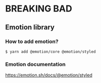 # BREAKING BAD

## Emotion library
### How to add emotion?
`$ yarn add @emotion/core @emotion/styled`

### Emotion documentation
https://emotion.sh/docs/@emotion/styled
